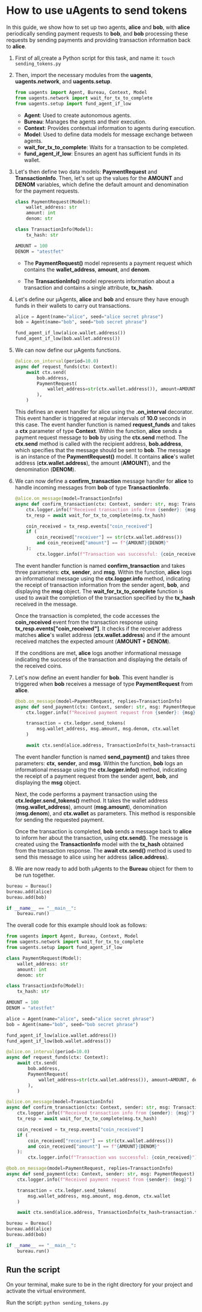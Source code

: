 # How to use uAgents to send tokens

In this guide, we show how to set up two agents, **alice** and **bob**, with **alice** periodically sending payment requests to **bob**, and **bob** processing these requests by sending payments and providing transaction information back to **alice**. 

1. First of all,create a Python script for this task, and name it: `touch sending_tokens.py`
2. Then, import the necessary modules from the **uagents**, **uagents.network**, and **uagents.setup**.

    ```py copy
    from uagents import Agent, Bureau, Context, Model
    from uagents.network import wait_for_tx_to_complete
    from uagents.setup import fund_agent_if_low
    ``` 

   - **Agent**: Used to create autonomous agents. 
   - **Bureau**: Manages the agents and their execution. 
   - **Context**: Provides contextual information to agents during execution. 
   - **Model**: Used to define data models for message exchange between agents. 
   - **wait_for_tx_to_complete**: Waits for a transaction to be completed. 
   - **fund_agent_if_low**: Ensures an agent has sufficient funds in its wallet.

3. Let's then define two data models: **PaymentRequest** and **TransactionInfo**. Then, let's set up the values for the **AMOUNT** and **DENOM** variables, which define the default amount and denomination for the payment requests.

    ```py copy
    class PaymentRequest(Model):
        wallet_address: str
        amount: int
        denom: str

    class TransactionInfo(Model):
        tx_hash: str
   
    AMOUNT = 100
    DENOM = "atestfet"
    ```

    - The **PaymentRequest()** model represents a payment request which contains the **wallet_address**, **amount**, and **denom**.

    - The **TransactionInfo()** model represents information about a transaction and contains a single attribute, **tx_hash**.

4. Let's define our μAgents, **alice** and **bob** and ensure they have enough funds in their wallets to carry out transactions. 

    ```py copy 
    alice = Agent(name="alice", seed="alice secret phrase")
    bob = Agent(name="bob", seed="bob secret phrase")

    fund_agent_if_low(alice.wallet.address())
    fund_agent_if_low(bob.wallet.address())
    ```

5. We can now define our μAgents functions.

    ```py copy
    @alice.on_interval(period=10.0)
    async def request_funds(ctx: Context):
        await ctx.send(
            bob.address,
            PaymentRequest(
                wallet_address=str(ctx.wallet.address()), amount=AMOUNT, denom=DENOM
            ),
        )
    ```

    This defines an event handler for alice using the **.on_interval** decorator. This event handler is triggered at regular intervals of **10.0** seconds in this case. The event handler function is named **request_funds** and takes a **ctx** parameter of type **Context**. Within the function, **alice** sends a payment request message to **bob** by using the **ctx.send** method. The **ctx.send** method is called with the recipient address, **bob.address**, which specifies that the message should be sent to **bob**. The message is an instance of the **PaymentRequest()** model. It contains **alice**'s wallet address (**ctx.wallet.address**), the amount (**AMOUNT**), and the denomination (**DENOM**).

6. We can now define a **confirm_transaction** message handler for **alice** to handle incoming messages from **bob** of type **TransactionInfo**.

    ```py copy
    @alice.on_message(model=TransactionInfo)
    async def confirm_transaction(ctx: Context, sender: str, msg: TransactionInfo):
        ctx.logger.info(f"Received transaction info from {sender}: {msg}")
        tx_resp = await wait_for_tx_to_complete(msg.tx_hash)

        coin_received = tx_resp.events["coin_received"]
        if (
            coin_received["receiver"] == str(ctx.wallet.address())
            and coin_received["amount"] == f"{AMOUNT}{DENOM}"
        ):
            ctx.logger.info(f"Transaction was successful: {coin_received}")
    ```

    The event handler function is named **confirm_transaction** and takes three parameters: **ctx**, **sender**, and **msg**. Within the function, **alice** logs an informational message using the **ctx.logger.info** method, indicating the receipt of transaction information from the sender agent, **bob**, and displaying the **msg** object. The **wait_for_tx_to_complete** function is used to await the completion of the transaction specified by the **tx_hash** received in the message.

    Once the transaction is completed, the code accesses the **coin_received** event from the transaction response using **tx_resp.events[\"coin_received\"]**. It checks if the receiver address matches **alice**'s wallet address (**ctx.wallet.address**) and if the amount received matches the expected amount (**AMOUNT + DENOM**).

    If the conditions are met, **alice** logs another informational message indicating the success of the transaction and displaying the details of the received coins.

7. Let's now define an event handler for **bob**. This event handler is triggered when **bob** receives a message of type **PaymentRequest** from **alice**.

   ```py copy
   @bob.on_message(model=PaymentRequest, replies=TransactionInfo)
   async def send_payment(ctx: Context, sender: str, msg: PaymentRequest):
       ctx.logger.info(f"Received payment request from {sender}: {msg}")

       transaction = ctx.ledger.send_tokens(
           msg.wallet_address, msg.amount, msg.denom, ctx.wallet
       )

       await ctx.send(alice.address, TransactionInfo(tx_hash=transaction.tx_hash))
   ```

   The event handler function is named **send_payment()** and takes three parameters: **ctx**, **sender**, and **msg**. Within the function, **bob** logs an informational message using the **ctx.logger.info()** method, indicating the receipt of a payment request from the sender agent, **bob**,  and displaying the **msg** object.

   Next, the code performs a payment transaction using the **ctx.ledger.send_tokens()** method. It takes the wallet address (**msg.wallet_address**), amount (**msg.amount**), denomination (**msg.denom**), and **ctx.wallet** as parameters. This method is responsible for sending the requested payment.

   Once the transaction is completed, **bob** sends a message back to **alice** to inform her about the transaction, using **ctx.send()**. The message is created using the **TransactionInfo** model with the **tx_hash** obtained from the transaction response. The **await ctx.send()** method is used to send this message to alice using her address (**alice.address**).

8. We are now ready to add both μAgents to the **Bureau** object for them to be run together.

```py copy
bureau = Bureau()
bureau.add(alice)
bureau.add(bob)

if __name__ == "__main__":
    bureau.run()
```

The overall code for this example should look as follows: 

```py copy filename="sending_tokens.py"
from uagents import Agent, Bureau, Context, Model
from uagents.network import wait_for_tx_to_complete
from uagents.setup import fund_agent_if_low

class PaymentRequest(Model):
    wallet_address: str
    amount: int
    denom: str

class TransactionInfo(Model):
    tx_hash: str

AMOUNT = 100
DENOM = "atestfet"

alice = Agent(name="alice", seed="alice secret phrase")
bob = Agent(name="bob", seed="bob secret phrase")

fund_agent_if_low(alice.wallet.address())
fund_agent_if_low(bob.wallet.address())

@alice.on_interval(period=10.0)
async def request_funds(ctx: Context):
    await ctx.send(
        bob.address,
        PaymentRequest(
            wallet_address=str(ctx.wallet.address()), amount=AMOUNT, denom=DENOM
        ),
    )

@alice.on_message(model=TransactionInfo)
async def confirm_transaction(ctx: Context, sender: str, msg: TransactionInfo):
    ctx.logger.info(f"Received transaction info from {sender}: {msg}")
    tx_resp = await wait_for_tx_to_complete(msg.tx_hash)

    coin_received = tx_resp.events["coin_received"]
    if (
        coin_received["receiver"] == str(ctx.wallet.address())
        and coin_received["amount"] == f"{AMOUNT}{DENOM}"
    ):
        ctx.logger.info(f"Transaction was successful: {coin_received}")

@bob.on_message(model=PaymentRequest, replies=TransactionInfo)
async def send_payment(ctx: Context, sender: str, msg: PaymentRequest):
    ctx.logger.info(f"Received payment request from {sender}: {msg}")

    transaction = ctx.ledger.send_tokens(
        msg.wallet_address, msg.amount, msg.denom, ctx.wallet
    )

    await ctx.send(alice.address, TransactionInfo(tx_hash=transaction.tx_hash))

bureau = Bureau()
bureau.add(alice)
bureau.add(bob)

if __name__ == "__main__":
    bureau.run()
```

## Run the script

On your terminal, make sure to be in the right directory for your project and activate the virtual environment.

Run the script: `python sending_tokens.py`
